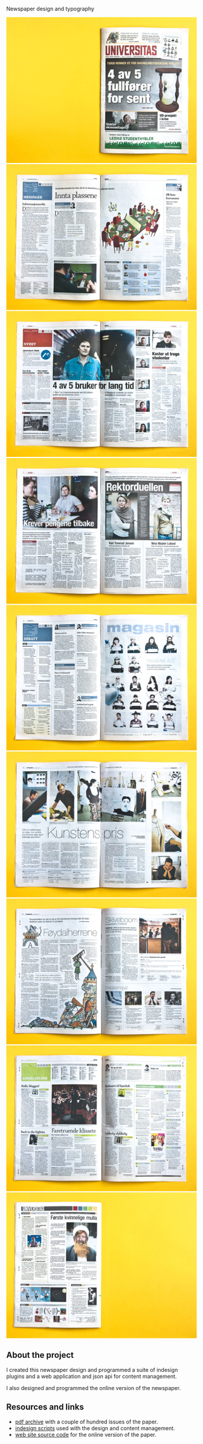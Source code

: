 <!-- vim: set ft=markdown spl=en spell :-->
Newspaper design and typography

![front page](universitas_01.jpg)
![page 2](universitas_02.jpg)
![news intro](universitas_03.jpg)
![news pages](universitas_04.jpg)
![debatt+magasin](universitas_06.jpg)
![magasin spread](universitas_07.jpg)
![magasin spread](universitas_08.jpg)
![reviews intro](universitas_10.jpg)
![back page](universitas_11.jpg)

## About the project

I created this newspaper design and programmed a suite of indesign plugins and a
web application and json api for content management.

I also designed and programmed the online version of the newspaper.

## Resources and links

* [pdf archive][archive] with a couple of hundred issues of the paper.
* [indesign scripts][scripts] used with the design and content management.
* [web site source code][source code] for the online version of the paper.

[archive]: http://universitas.no/pdf/
[scripts]: https://github.com/universitas/tassendesken
[source code]: https://github.com/universitas/universitas.no
